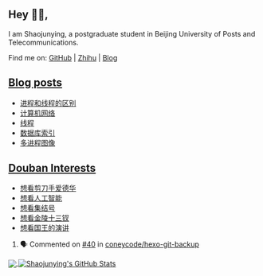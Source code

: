 ## Hey 👋🏻,

I am Shaojunying, a postgraduate student in Beijing University of Posts and Telecommunications.

Find me on: [GitHub](https://github.com/shaojunying) | [Zhihu](https://www.zhihu.com/people/shaojunying) | [Blog](https://shaojunying.github.io/)

## <a href="https://shaojunying.github.io/" target="_blank">Blog posts</a>
<!-- BLOG-POST-LIST:START -->
- [进程和线程的区别](https://shaojunying.github.io/2020/09/27/%E8%BF%9B%E7%A8%8B%E5%92%8C%E7%BA%BF%E7%A8%8B%E7%9A%84%E5%8C%BA%E5%88%AB/)
- [计算机网络](https://shaojunying.github.io/2020/09/27/%E8%AE%A1%E7%AE%97%E6%9C%BA%E7%BD%91%E7%BB%9C/)
- [线程](https://shaojunying.github.io/2020/09/27/%E7%BA%BF%E7%A8%8B/)
- [数据库索引](https://shaojunying.github.io/2020/09/27/%E6%95%B0%E6%8D%AE%E5%BA%93%E7%B4%A2%E5%BC%95/)
- [多进程图像](https://shaojunying.github.io/2020/09/27/%E5%A4%9A%E8%BF%9B%E7%A8%8B%E5%9B%BE%E5%83%8F/)
<!-- BLOG-POST-LIST:END -->

## <a href="https://www.douban.com/people/155360876/" target="_blank">Douban Interests</a>
<!-- douban:START -->
- [想看剪刀手爱德华](http://movie.douban.com/subject/1292370/)
- [想看人工智能](http://movie.douban.com/subject/1302827/)
- [想看集结号](http://movie.douban.com/subject/1907464/)
- [想看金陵十三钗](http://movie.douban.com/subject/3649049/)
- [想看国王的演讲](http://movie.douban.com/subject/4023638/)
<!-- douban:END -->

<!--START_SECTION:activity-->
1. 🗣 Commented on [#40](https://github.com/coneycode/hexo-git-backup/issues/40) in [coneycode/hexo-git-backup](https://github.com/coneycode/hexo-git-backup)
<!--END_SECTION:activity-->


<a href="https://github.com/shaojunying">
  <img align="center" src="https://github-readme-stats.codestackr.vercel.app/api/top-langs/?username=shaojunying&hide=css,html" />
</a>

<a href="https://github.com/shaojunying">
  <img align="center" src="https://github-readme-stats.codestackr.vercel.app/api?username=shaojunying&show_icons=true" alt="Shaojunying's GitHub Stats" />
</a>
